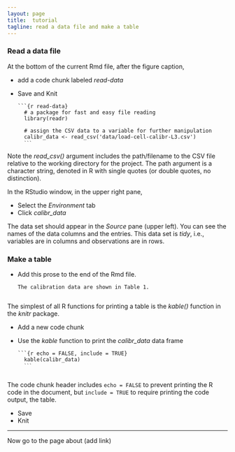 ```yaml
---
layout: page
title:  tutorial
tagline: read a data file and make a table
---
```

 
### Read a data file

At the bottom of the current Rmd file, after the figure caption, 

- add a code chunk labeled *read-data* 
- Save and Knit 

	<pre class="r"><code>```{r read-data}
	# a package for fast and easy file reading
	library(readr)
	
	# assign the CSV data to a variable for further manipulation
	calibr_data <- read_csv('data/load-cell-calibr-L3.csv')
	<code>```</code></code></pre>

Note the *read_csv()* argument includes the path/filename to the CSV file relative to the working directory for the project. The path argument is a character string, denoted in R with single quotes (or double quotes, no distinction). 

In the RStudio window, in the upper right pane, 

- Select the *Environment* tab 
- Click *calibr_data*  

The data set should appear in the *Source* pane (upper left). You can see the names of the data columns and the entries. This data set is *tidy*, i.e., variables are in columns and observations are in rows.  

### Make a table 

 - Add this prose to the end of the Rmd file. 
 
	<pre><code>The calibration data are shown in Table 1.
	</code></pre>

The simplest of all R functions for printing a table is the *kable()* function in the *knitr* package.  

- Add a new code chunk 
- Use the *kable* function to print the *calibr_data* data frame 

	<pre class="r"><code>```{r echo = FALSE, include = TRUE}
	kable(calibr_data)
	<code>```</code>
	</code></pre>

The code chunk header includes `echo = FALSE` to prevent printing the R code in the document, but `include = TRUE` to require printing the code output, the table.  

- Save 
- Knit 





 
 
 







--- 
Now go to the page about (add link)










